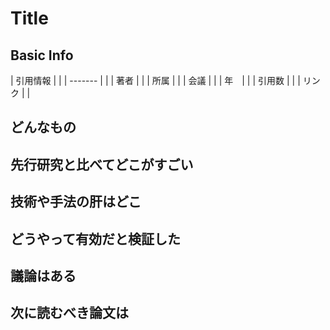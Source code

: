 # Title
## Basic Info
| 引用情報 |    |
| ------- |    |
| 著者    |     |
| 所属 |        |
| 会議 |       |
| 年　|        |
| 引用数 |     |
| リンク |    |

## どんなもの

## 先行研究と比べてどこがすごい

## 技術や手法の肝はどこ

## どうやって有効だと検証した

## 議論はある

## 次に読むべき論文は
